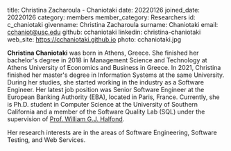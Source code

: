 title: Christina Zacharoula - Chaniotaki
date: 20220126
joined_date: 20220126
category: members
member_category: Researchers
id: c_chaniotaki
givenname: Christina Zacharoula
surname: Chaniotaki
email: cchaniot@usc.edu
github: cchaniotaki
linkedin: christina-chaniotaki
web_site: https://cchaniotaki.github.io
photo: cchaniotaki.jpg

**Christina Chaniotaki** was born in Athens, Greece. 
She finished her bachelor's degree in 2018 in Management Science and 
Technology at Athens University of Economics and Business in Greece. 
In 2021, Christina finished her master's degree in Information Systems at 
the same University. 
During her studies, she started working in the industry as a Software Engineer. 
Her latest job position was Senior Software Engineer at the 
European Banking Authority (EBA), located in Paris, France. 
Currently, she is Ph.D. student in Computer Science at 
the University of Southern California and a member of 
the Software Quality Lab (SQL) under the supervision of <a href='https://viterbi-web.usc.edu/~halfond/'>Prof. William G.J. Halfond</a>. 

Her research interests are in the areas of Software Engineering, Software Testing, and Web Services.

